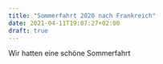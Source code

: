 ```yaml
---
title: "Sommerfahrt 2020 nach Frankreich"
date: 2021-04-11T19:07:27+02:00
draft: true
---
```


Wir hatten eine schöne Sommerfahrt

